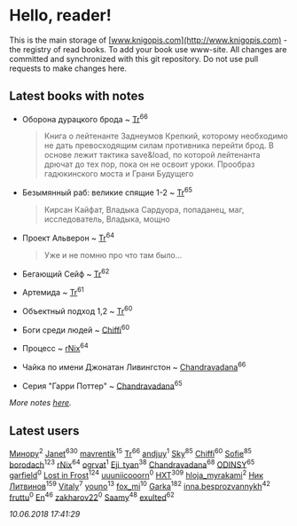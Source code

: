 # Hello, reader!
This is the main storage of [www.knigopis.com](http://www.knigopis.com) - the registry of read books.
To add your book use www-site. All changes are committed and synchronized with this git repository.
Do not use pull requests to make changes here.


## Latest books with notes
* Оборона дурацкого брода ~ [Tr](users/122/12282474-vkontakte)<sup>66</sup>
    > Книга о лейтенанте Заднеумов Крепкий, которому необходимо не дать превосходящим силам противника перейти брод. В основе лежит тактика save&load, по которой лейтенанта дрючат до тех пор, пока он не освоит уроки. Прообраз гадюкинского моста и Грани Будущего

* Безымянный раб: великие спящие 1-2 ~ [Tr](users/122/12282474-vkontakte)<sup>65</sup>
    > Кирсан Кайфат, Владыка Сардуора, попаданец, маг, исследователь, Владыка, мощно

* Проект Альверон ~ [Tr](users/122/12282474-vkontakte)<sup>64</sup>
    > Уже и не помню про что там было...

* Бегающий Сейф ~ [Tr](users/122/12282474-vkontakte)<sup>62</sup>

* Артемида ~ [Tr](users/122/12282474-vkontakte)<sup>61</sup>

* Объектный подход 1,2 ~ [Tr](users/122/12282474-vkontakte)<sup>60</sup>

* Боги среди людей ~ [Chiffi](users/105/105831994080785626680-google)<sup>60</sup>

* Процесс ~ [rNix](users/115/115622071-twitter)<sup>64</sup>

* Чайка по имени Джонатан Ливингстон ~ [Chandravadana](users/105/105866022348292919948-google)<sup>66</sup>

* Серия "Гарри Поттер" ~ [Chandravadana](users/105/105866022348292919948-google)<sup>65</sup>


_More notes [here](latest_books_with_notes.md)._


## Latest users
[Минору](users/108/108299972186011003122-google)<sup>2</sup> 
[Janet](users/108/108113656204404967440-google)<sup>630</sup> 
[mavrentik](users/200/200666735-vkontakte)<sup>15</sup> 
[Tr](users/122/12282474-vkontakte)<sup>66</sup> 
[andjuy](users/108/108129283845610670068-google)<sup>1</sup> 
[Sky](users/118/118049897850017649660-google)<sup>85</sup> 
[Chiffi](users/105/105831994080785626680-google)<sup>60</sup> 
[Sofie](users/485/48568611-vkontakte)<sup>85</sup> 
[borodach](users/157/15706320-vkontakte)<sup>123</sup> 
[rNix](users/115/115622071-twitter)<sup>64</sup> 
[ogrvat](users/112/112423727137570080740-google)<sup>1</sup> 
[Eji_tyan](users/235/2352103981-twitter)<sup>38</sup> 
[Chandravadana](users/105/105866022348292919948-google)<sup>68</sup> 
[ODINSY](users/100/100978570902186865324-google)<sup>65</sup> 
[garfield](users/116/116551625573365168968-google)<sup>0</sup> 
[Lost in Frost](users/103/103293621948650602575-google)<sup>124</sup> 
[uuuniicooorn](users/131/131538796-vkontakte)<sup>0</sup> 
[HXT](users/100/100002563462782-facebook)<sup>309</sup> 
[hloja_myrakami](users/395/3951663-vkontakte)<sup>2</sup> 
[Ник Литвинов](users/241/241974816-vkontakte)<sup>159</sup> 
[Vitaly](users/109/109395490138181998437-google)<sup>7</sup> 
[youno](users/302/302928912-vkontakte)<sup>13</sup> 
[fox_mi](users/220/220022778-vkontakte)<sup>10</sup> 
[Garka](users/115/115753719718250012620-google)<sup>182</sup> 
[inna.besprozvannykh](users/733/73323849-yandex)<sup>42</sup> 
[fruttu](users/750/75094589-vkontakte)<sup>0</sup> 
[En](users/333/333646551-vkontakte)<sup>46</sup> 
[zakharov22](users/180/180565009-vkontakte)<sup>0</sup> 
[Saamy](users/115/115226508-vkontakte)<sup>48</sup> 
[exulted](users/100/100599204551896265722-google)<sup>62</sup> 


_10.06.2018 17:41:29_
